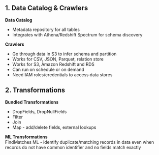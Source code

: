 ## 1. Data Catalog & Crawlers  
**Data Catalog**  
* Metadata repository for all tables  
* Integrates with Athena/Redshift Spectrum for schema discovery  
   
**Crawlers**  
* Go through data in S3 to infer schema and partition  
* Works for CSV, JSON, Parquet, relation store  
* Works for S3, Amazon Redshift and RDS  
* Can run on schedule or on demand  
* Need IAM roles/credentials to access data stores
  
## 2. Transformations
**Bundled Transformations**
* DropFields, DropNullFields  
* Filter  
* Join  
* Map - add/delete fields, external lookups  
  
**ML Transformations**  
FindMatches ML - identify duplicate/matching records in data even when records do not have common identifier and no fields match exactly        